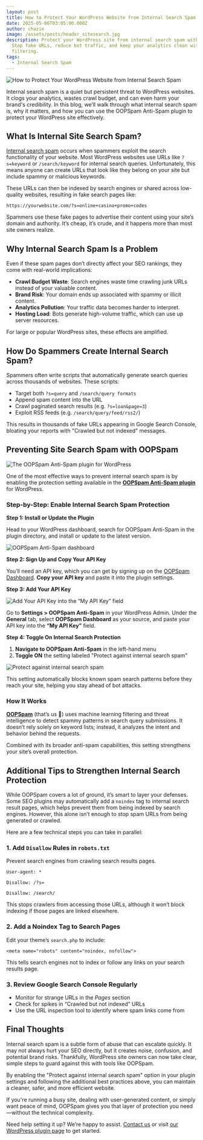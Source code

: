 ```yaml
---
layout: post
title: How to Protect Your WordPress Website from Internal Search Spam
date: 2025-05-06T03:05:00.000Z
author: chazie
image: /assets/posts/header_sitesearch.jpg
description: Protect your WordPress site from internal search spam with OOPSpam.
  Stop fake URLs, reduce bot traffic, and keep your analytics clean with smart
  filtering.
tags:
  - Internal Search Spam
---
```

![How to Protect Your WordPress Website from Internal Search Spam](/blog/assets/posts/header_sitesearch.jpg "How to Protect Your WordPress Website from Internal Search Spam")

Internal search spam is a quiet but persistent threat to WordPress websites. It clogs your analytics, wastes crawl budget, and can even harm your brand's credibility. In this blog, we’ll walk through what internal search spam is, why it matters, and how you can use the OOPSpam Anti-Spam plugin to protect your WordPress site effectively.

## **What Is Internal Site Search Spam?**

[Internal search spam](https://yoast.com/internal-site-search-spam/) occurs when spammers exploit the search functionality of your website. Most WordPress websites use URLs like `?s=keyword` or `/search/keyword` for internal search queries. Unfortunately, this means anyone can create URLs that look like they belong on your site but include spammy or malicious keywords.

These URLs can then be indexed by search engines or shared across low-quality websites, resulting in fake search pages like:

`https://yourwebsite.com/?s=online+casino+promo+codes`

Spammers use these fake pages to advertise their content using your site’s domain and authority. It’s cheap, it’s crude, and it happens more than most site owners realize.

## **Why Internal Search Spam Is a Problem**

Even if these spam pages don’t directly affect your SEO rankings, they come with real-world implications:

* **Crawl Budget Waste**: Search engines waste time crawling junk URLs instead of your valuable content.
* **Brand Risk**: Your domain ends up associated with spammy or illicit content.
* **Analytics Pollution**: Your traffic data becomes harder to interpret.
* **Hosting Load**: Bots generate high-volume traffic, which can use up server resources.

For large or popular WordPress sites, these effects are amplified.

## **How Do Spammers Create Internal Search Spam?**

Spammers often write scripts that automatically generate search queries across thousands of websites. These scripts:

* Target both `?s=query` and `/search/query formats`
* Append spam content into the URL
* Crawl paginated search results (e.g. `?s=loan&page=3`)
* Exploit RSS feeds (e.g. `/search/query/feed/rss2/`)

This results in thousands of fake URLs appearing in Google Search Console, bloating your reports with "Crawled but not indexed" messages.

## **Preventing Site Search Spam with OOPSpam**

![The OOPSpam Anti-Spam plugin for WordPress](/blog/assets/posts/oopspam-anti-spam-overview.png "Preventing Site Search Spam with OOPSpam")

One of the most effective ways to prevent internal search spam is by enabling the protection setting available in the **[OOPSpam Anti-Spam plugin](https://wordpress.org/plugins/oopspam-anti-spam/)** for WordPress.

### **Step-by-Step: Enable Internal Search Spam Protection**

**Step 1: Install or Update the Plugin**

Head to your WordPress dashboard, search for OOPSpam Anti-Spam in the plugin directory, and install or update to the latest version.

![OOPSpam Anti-Spam dashboard](/blog/assets/posts/oopspam-dashboard-api.png " OOPSpam Dashboard")

**Step 2: Sign Up and Copy Your API Key**

You’ll need an API key, which you can get by signing up on the [OOPSpam Dashboard](https://app.oopspam.com/Identity/Account/Login). **Copy your API key** and paste it into the plugin settings.

**Step 3: Add Your API Key**

![Add Your API Key into the “My API Key” field](/blog/assets/posts/my-api-key-field.png "“My API Key” field")

Go to **Settings > OOPSpam Anti-Spam** in your WordPress Admin. Under the **General** tab, select **OOPSpam Dashboard** as your source, and paste your API key into the **“My API Key”** field.

**Step 4: Toggle On Internal Search Protection**

1. **Navigate to OOPSpam Anti-Spam** in the left-hand menu
2. **Toggle ON** the setting labeled "Protect against internal search spam"

![Protect against internal search spam](/blog/assets/posts/protect-against-internal-search-spam.png "Protect against internal search spam")

This setting automatically blocks known spam search patterns before they reach your site, helping you stay ahead of bot attacks.

### **How It Works**

**[OOPSpam](https://www.oopspam.com/)** (that’s us 👋) uses machine learning filtering and threat intelligence to detect spammy patterns in search query submissions. It doesn’t rely solely on keyword lists; instead, it analyzes the intent and behavior behind the requests.

Combined with its broader anti-spam capabilities, this setting strengthens your site’s overall protection.

## **Additional Tips to Strengthen Internal Search Protection**

While OOPSpam covers a lot of ground, it’s smart to layer your defenses. Some SEO plugins may automatically add a `noindex` tag to internal search result pages, which helps prevent them from being indexed by search engines. However, this alone isn’t enough to stop spam URLs from being generated or crawled.

Here are a few technical steps you can take in parallel:

### **1. Add `Disallow` Rules in `robots.txt`**

Prevent search engines from crawling search results pages.

`User-agent: *`

`Disallow: /?s=`

`Disallow: /search/`

This stops crawlers from accessing those URLs, although it won’t block indexing if those pages are linked elsewhere.

### **2. Add a Noindex Tag to Search Pages**

Edit your theme’s `search.php` to include:

`<meta name="robots" content="noindex, nofollow">`

This tells search engines not to index or follow any links on your search results page.

### **3. Review Google Search Console Regularly**

* Monitor for strange URLs in the *Pages* section
* Check for spikes in “Crawled but not indexed” URLs
* Use the URL inspection tool to identify where spam links come from

## **Final Thoughts**

Internal search spam is a subtle form of abuse that can escalate quickly. It may not always hurt your SEO directly, but it creates noise, confusion, and potential brand risks. Thankfully, WordPress site owners can now take clear, simple steps to guard against this with tools like OOPSpam.

By enabling the "Protect against internal search spam" option in your plugin settings and following the additional best practices above, you can maintain a cleaner, safer, and more efficient website.

If you're running a busy site, dealing with user-generated content, or simply want peace of mind, OOPSpam gives you that layer of protection you need—without the technical complexity.

Need help setting it up? We’re happy to assist. [Contact us](https://www.oopspam.com/#contact) or visit [our WordPress plugin page](https://www.oopspam.com/wordpress) to get started.
